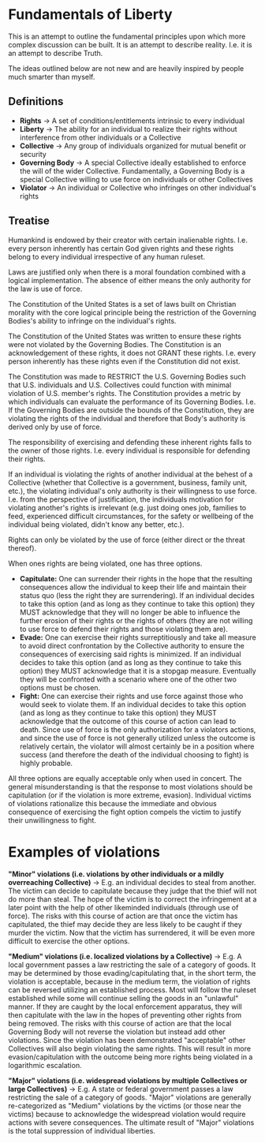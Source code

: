 # Fundamentals of Liberty

This is an attempt to outline the fundamental principles upon which more complex discussion can be built. It is an attempt to describe reality. I.e. it is an attempt to describe Truth.

The ideas outlined below are not new and are heavily inspired by people much smarter than myself.

## Definitions

- **Rights** → A set of conditions/entitlements intrinsic to every individual
- **Liberty** → The ability for an individual to realize their rights without interference from other individuals or a Collective
- **Collective** → Any group of individuals organized for mutual benefit or security
- **Governing Body** → A special Collective ideally established to enforce the will of the wider Collective. Fundamentally, a Governing Body is a special Collective willing to use force on individuals or other Collectives
- **Violator** → An individual or Collective who infringes on other individual's rights

## Treatise 

Humankind is endowed by their creator with certain inalienable rights. I.e. every person inherently has certain God given rights and these rights belong to every individual irrespective of any human ruleset.

Laws are justified only when there is a moral foundation combined with a logical implementation. The absence of either means the only authority for the law is use of force.

The Constitution of the United States is a set of laws built on Christian morality with the core logical principle being the restriction of the Governing Bodies's ability to infringe on the individual's rights.

The Constitution of the United States was written to ensure these rights were not violated by the Governing Bodies. The Constitution is an acknowledgement of these rights, it does not GRANT these rights. I.e. every person inherently has these rights even if the Constitution did not exist.

The Constitution was made to RESTRICT the U.S. Governing Bodies such that U.S. individuals and U.S. Collectives could function with minimal violation of U.S. member's rights. The Constitution provides a metric by which individuals can evaluate the performance of its Governing Bodies. I.e. If the Governing Bodies are outside the bounds of the Constitution, they are violating the rights of the individual and therefore that Body's authority is derived only by use of force.

The responsibility of exercising and defending these inherent rights falls to the owner of those rights. I.e. every individual is responsible for defending their rights.

If an individual is violating the rights of another individual at the behest of a Collective (whether that Collective is a government, business, family unit, etc.), the violating individual's only authority is their willingness to use force. I.e. from the perspective of justification, the individuals motivation for violating another's rights is irrelevant (e.g. just doing ones job, families to feed, experienced difficult circumstances, for the safety or wellbeing of the individual being violated, didn't know any better, etc.).

Rights can only be violated by the use of force (either direct or the threat thereof).

When ones rights are being violated, one has three options.
- **Capitulate:** One can surrender their rights in the hope that the resulting consequences allow the individual to keep their life and maintain their status quo (less the right they are surrendering). If an individual decides to take this option (and as long as they continue to take this option) they MUST acknowledge that they will no longer be able to influence the further erosion of their rights or the rights of others (they are not willing to use force to defend their rights and those violating them are).
- **Evade:** One can exercise their rights surreptitiously and take all measure to avoid direct confrontation by the Collective authority to ensure the consequences of exercising said rights is minimized. If an individual decides to take this option (and as long as they continue to take this option) they MUST acknowledge that it is a stopgap measure. Eventually they will be confronted with a scenario where one of the other two options must be chosen.
- **Fight:** One can exercise their rights and use force against those who would seek to violate them. If an individual decides to take this option (and as long as they continue to take this option) they MUST acknowledge that the outcome of this course of action can lead to death. Since use of force is the only authorization for a violators actions, and since the use of force is not generally utilized unless the outcome is relatively certain, the violator will almost certainly be in a position where success (and therefore the death of the individual choosing to fight) is highly probable.

All three options are equally acceptable only when used in concert. The general misunderstanding is that the response to most violations should be capitulation (or if the violation is more extreme, evasion). Individual victims of violations rationalize this because the immediate and obvious consequence of exercising the fight option compels the victim to justify their unwillingness to fight.

# Examples of violations

**"Minor" violations (i.e. violations by other individuals or a mildly overreaching Collective)** → E.g. an individual decides to steal from another. The victim can decide to capitulate because they judge that the thief will not do more than steal. The hope of the victim is to correct the infringement at a later point with the help of other likeminded individuals (through use of force). The risks with this course of action are that once the victim has capitulated, the thief may decide they are less likely to be caught if they murder the victim. Now that the victim has surrendered, it will be even more difficult to exercise the other options.

**"Medium" violations (i.e. localized violations by a Collective)** → E.g. A local government passes a law restricting the sale of a category of goods. It may be determined by those evading/capitulating that, in the short term, the violation is acceptable, because in the medium term, the violation of rights can be reversed utilizing an established process. Most will follow the ruleset established while some will continue selling the goods in an "unlawful" manner. If they are caught by the local enforcement apparatus, they will then capitulate with the law in the hopes of preventing other rights from being removed. The risks with this course of action are that the local Governing Body will not reverse the violation but instead add other violations. Since the violation has been demonstrated "acceptable" other Collectives will also begin violating the same rights. This will result in more evasion/capitulation with the outcome being more rights being violated in a logarithmic escalation.

**"Major" violations (i.e. widespread violations by multiple Collectives or large Collectives)** → E.g. A state or federal government passes a law restricting the sale of a category of goods. "Major" violations are generally re-categorized as "Medium" violations by the victims (or those near the victims) because to acknowledge the widespread violation would require actions with severe consequences. The ultimate result of "Major" violations is the total suppression of individual liberties.